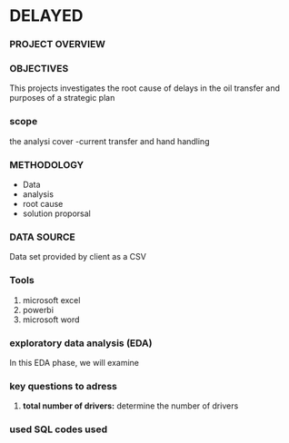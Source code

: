 # DELAYED

### PROJECT OVERVIEW

### OBJECTIVES

This projects investigates the root cause of delays in the oil transfer and purposes of a strategic plan

### scope
the analysi cover
-current transfer and hand handling


### METHODOLOGY
- Data
- analysis
- root cause
- solution proporsal

### DATA SOURCE
  Data set provided by client as a CSV

### Tools
1. microsoft excel
2. powerbi
3. microsoft word


### exploratory data analysis (EDA)
In this EDA phase, we will examine

### key questions to adress
1. **total number of drivers:**
determine the number of drivers

### used SQL codes used
  
